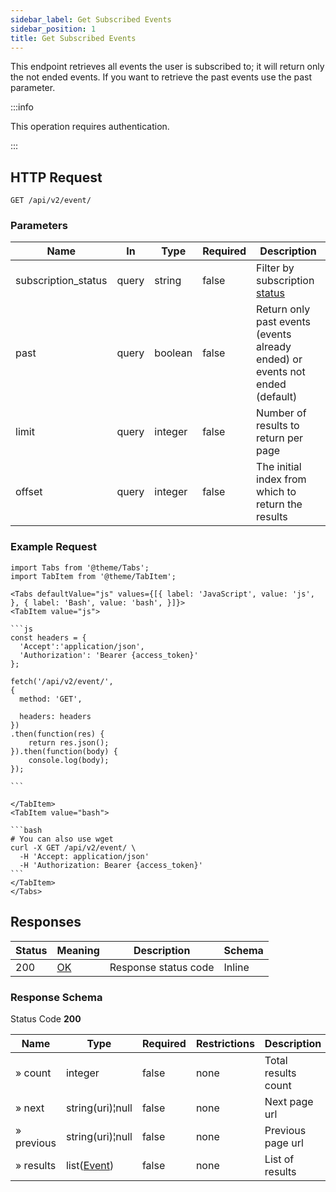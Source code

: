 ```yaml
---
sidebar_label: Get Subscribed Events
sidebar_position: 1
title: Get Subscribed Events
---
```


This endpoint retrieves all events the user is subscribed to; it will return only the not ended events. If you want to
retrieve the past events use the past parameter.

:::info

This operation requires authentication.

:::

## HTTP Request

`GET /api/v2/event/`

### Parameters

| Name                | In    | Type    | Required | Description                                                                            |
|---------------------|-------|---------|----------|----------------------------------------------------------------------------------------|
| subscription_status | query | string  | false    | Filter by subscription [status](/docs/apireference/v2/schemas/event#enumerated-values) |
| past                | query | boolean | false    | Return only past events (events already ended) or events not ended (default)           |
| limit               | query | integer | false    | Number of results to return per page                                                   |
| offset              | query | integer | false    | The initial index from which to return the results                                     |

### Example Request

````mdx-code-block
import Tabs from '@theme/Tabs';
import TabItem from '@theme/TabItem';

<Tabs defaultValue="js" values={[{ label: 'JavaScript', value: 'js', }, { label: 'Bash', value: 'bash', }]}>
<TabItem value="js">

```js
const headers = {
  'Accept':'application/json',
  'Authorization': 'Bearer {access_token}'
};

fetch('/api/v2/event/',
{
  method: 'GET',

  headers: headers
})
.then(function(res) {
    return res.json();
}).then(function(body) {
    console.log(body);
});

```

</TabItem>
<TabItem value="bash">

```bash
# You can also use wget
curl -X GET /api/v2/event/ \
  -H 'Accept: application/json'
  -H 'Authorization: Bearer {access_token}'
```
</TabItem>
</Tabs>
````

## Responses

| Status | Meaning                                                 | Description          | Schema |
|--------|---------------------------------------------------------|----------------------|--------|
| 200    | [OK](https://tools.ietf.org/html/rfc7231#section-6.3.1) | Response status code | Inline |

### Response Schema

Status Code **200**

| Name       | Type                                               | Required | Restrictions | Description         |
|------------|----------------------------------------------------|----------|--------------|---------------------|
| » count    | integer                                            | false    | none         | Total results count |
| » next     | string(uri)¦null                                   | false    | none         | Next page url       |
| » previous | string(uri)¦null                                   | false    | none         | Previous page url   |
| » results  | list([Event](/docs/apireference/v2/schemas/event)) | false    | none         | List of results     |
